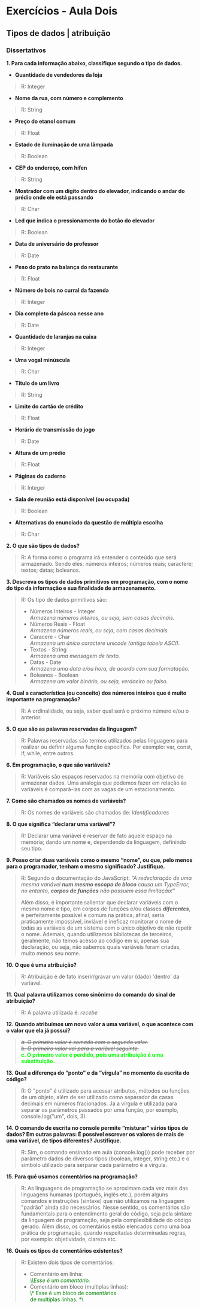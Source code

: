 # Exercícios - Aula Dois
## Tipos de dados | atribuição
### Dissertativos

**1. Para cada informação abaixo, classifique segundo o tipo de dados.**  

+ **Quantidade de vendedores da loja**   
    
>R: Integer
    
+ **Nome da rua, com número e complemento**   

>R: String

+ **Preço do etanol comum**

>R: Float

+ **Estado de iluminação de uma lâmpada**

>R: Boolean

+ **CEP do endereço, com hífen**

>R: String

+ **Mostrador com um dígito dentro do elevador, indicando o andar do prédio onde ele está passando**

>R: Char

+ **Led que indica o pressionamento do botão do elevador**

>R: Boolean

+ **Data de aniversário do professor**

>R: Date

+ **Peso do prato na balança do restaurante**

>R: Float

+ **Número de bois no curral da fazenda**
    
>R: Integer

+ **Dia completo da páscoa nesse ano**

>R: Date

+ **Quantidade de laranjas na caixa**

>R: Integer

+ **Uma vogal minúscula**

>R: Char

+ **Título de um livro**

>R: String
    
+ **Limite do cartão de crédito**
    
>R: Float
    
+ **Horário de transmissão do jogo**
    
>R: Date
    
+ **Altura de um prédio**
    
>R: Float
    
+ **Páginas do caderno**
    
>R: Integer
    
+ **Sala de reunião está disponível (ou ocupada)**
    
>R: Boolean
    
+ **Alternativas do enunciado da questão de múltipla escolha**
    
>R: Char

**2. O que são tipos de dados?**

>R: A forma como o programa irá entender o conteúdo que será armazenado. Sendo eles: números inteiros; números reais; caractere; textos; datas; boleanos.

**3. Descreva os tipos de dados primitivos em programação, com o nome do tipo da informação e sua finalidade de armazenamento.**

>R: Os tipo de dados primitivos são:  
>+ Números Inteiros - Integer   
    *Armazena números inteiros, ou seja, sem casas decimais.*
>+ Números Reais - Float   
    *Armazena números reais, ou seja, com casas decimais.*
>+ Caracere - Char   
    *Armazena um único caractere unicode (antiga tabela ASCI).*
>+ Textos - String   
    *Armazena uma mensagem de texto.*
>+ Datas - Date   
    *Armazena uma data e/ou hora, de acordo com sua formatação.*
>+ Boleanos - Boolean   
    *Armazena um valor binário, ou seja, verdaeiro ou falso.*

**4. Qual a característica (ou conceito) dos números inteiros que é muito importante na programação?**

>R: A ordinalidade, ou seja, saber qual será o próximo número e/ou o anterior.

**5. O que são as palavras reservadas da linguagem?**

>R: Palavras reservadas são termos utilizados pelas linguagens para realizar ou definir alguma função específica. Por exemplo: var, const, if, while, entre outros.

**6. Em programação, o que são variáveis?**

>R: Variáveis são espaços reservados na memória com objetivo de armazenar dados. Uma analogia que podemos fazer em relação às variáveis é compará-las com as vagas de um estacionamento.

**7. Como são chamados os nomes de variáveis?**

>R: Os nomes de variáveis são chamados de: *Identificadores*

**8. O que significa “declarar uma variável”?**

>R: Declarar uma variávei é reservar de fato aquele espaço na memória; dando um nome e, dependendo da linguagem, definindo seu tipo.

**9. Posso criar duas variáveis como o mesmo “nome”, ou que, pelo menos para o programador, tenham o mesmo significado? Justifique.**

>R: Segundo o documentação do JavaScript: *"A redeclaração de uma mesma variável **num mesmo escopo de bloco** causa um TypeError, no entanto, **corpos de funções** não possuem essa limitação!"*  
>  
>Além disso, é importante salientar que declarar variáveis com o mesmo nome e tipo, em corpos de funções e/ou classes ***diferentes***, é perfeitamente possível e comum na prática, afinal, seria praticamente impossível, inviável e ineficaz monitorar o nome de todas as variáveis de um sistema com o único objetivo de não repetir o nome. Ademais, quando utilizamos bibliotecas de terceiros, geralmente, não temos acesso ao código em si, apenas sua declaração, ou seja, não sabemos quais variáveis foram criadas, muito menos seu nome.

**10. O que é uma atribuição?**

>R: Atribuição é de fato inserir/gravar um valor (dado) 'dentro' da variável.

**11. Qual palavra utilizamos como sinônimo do comando do sinal de atribuição?**

>R: A palavra utilizada é: *recebe*

**12. Quando atribuímos um novo valor a uma variável, o que acontece com o valor que ela já possui?**

>*~~a. O primeiro valor é somado com o segundo valor.~~*  
*~~b. O primeiro valor vai para a variável seguinte.~~*  
<span style="color:lime">**c. O primeiro valor é perdido, pois uma atribuição é uma substituição.** 


**13. Qual a diferença do “ponto” e da “vírgula” no momento da escrita do código?**

>R: O "ponto" é utilizado para acessar atributos, métodos ou funções de um objeto, além de ser utilizado como separador de casas decimais em números fracionados. Já a vírgula é utilizada para separar os parâmetros passados por uma função, por exemplo, console.log("um", dois, 3).


**14. O comando de escrita no console permite “misturar” vários tipos de dados? Em outras palavras: É possível escrever os valores de mais de uma variável, de tipos diferentes? Justifique.**

>R: Sim, o comando ensinado em aula (console.log()) pode receber por parâmetro dados de diversos tipos (boolean, integer, string etc.) e o símbolo utilizado para serparar cada parâmetro é a vírgula.

**15. Para quê usamos comentários na programação?**

>R: As linguagens de programação se aproximam cada vez mais das linguagens humanas (português, inglês etc.), porém alguns comandos e instruções (sintaxe) que não utilizamos na linguagem "padrão" ainda são necessários. Nesse sentido, os comentários são fundamentais para o entendimento geral do código, seja pela sintaxe da linguagem de programação, seja pela complexibilidade do código gerado. Além disso, os comentários estão elencados como uma boa prática de programação, quando respeitadas determinadas regras, por exemplo: objetividade, clareza etc.

**16. Quais os tipos de comentários existentes?**

>R: Existem dois tipos de comentários:   
>+ Comentário em linha:   
<span style="color:green">*\\\Esse é um comentário.*   
>+ Comentário em bloco (multiplas linhas):   
<span style="color:green">\\* Esse é um bloco de comentários  
de multiplas linhas. *\